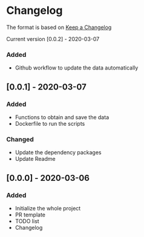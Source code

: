 # Changelog

The format is based on [Keep a Changelog](https://keepachangelog.com/en/1.0.0/)

Current version [0.0.2] - 2020-03-07

### Added

- Github workflow to update the data automatically

## [0.0.1] - 2020-03-07

### Added

- Functions to obtain and save the data
- Dockerfile to run the scripts

### Changed

- Update the dependency packages
- Update Readme

## [0.0.0] - 2020-03-06

### Added

- Initialize the whole project
- PR template
- TODO list
- Changelog
